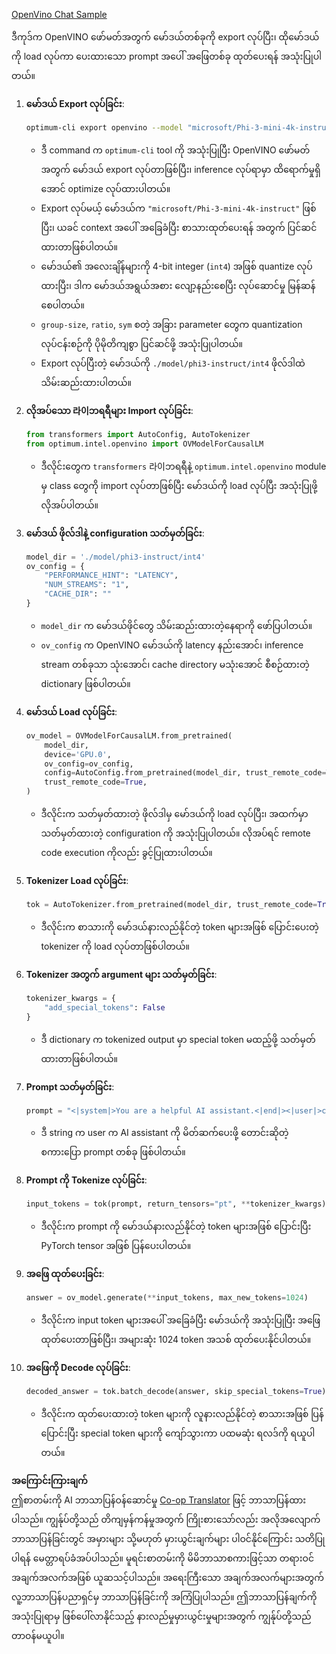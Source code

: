 <!--
CO_OP_TRANSLATOR_METADATA:
{
  "original_hash": "a2a54312eea82ac654fb0f6d39b1f772",
  "translation_date": "2025-07-16T23:08:07+00:00",
  "source_file": "md/02.Application/01.TextAndChat/Phi3/E2E_OpenVino_Chat.md",
  "language_code": "my"
}
-->
[OpenVino Chat Sample](../../../../../../code/06.E2E/E2E_OpenVino_Chat_Phi3-instruct.ipynb)

ဒီကုဒ်က OpenVINO ဖော်မတ်အတွက် မော်ဒယ်တစ်ခုကို export လုပ်ပြီး၊ ထိုမော်ဒယ်ကို load လုပ်ကာ ပေးထားသော prompt အပေါ် အဖြေတစ်ခု ထုတ်ပေးရန် အသုံးပြုပါတယ်။

1. **မော်ဒယ် Export လုပ်ခြင်း**:
   ```bash
   optimum-cli export openvino --model "microsoft/Phi-3-mini-4k-instruct" --task text-generation-with-past --weight-format int4 --group-size 128 --ratio 0.6 --sym --trust-remote-code ./model/phi3-instruct/int4
   ```
   - ဒီ command က `optimum-cli` tool ကို အသုံးပြုပြီး OpenVINO ဖော်မတ်အတွက် မော်ဒယ် export လုပ်တာဖြစ်ပြီး၊ inference လုပ်ရာမှာ ထိရောက်မှုရှိအောင် optimize လုပ်ထားပါတယ်။
   - Export လုပ်မယ့် မော်ဒယ်က `"microsoft/Phi-3-mini-4k-instruct"` ဖြစ်ပြီး၊ ယခင် context အပေါ် အခြေခံပြီး စာသားထုတ်ပေးရန် အတွက် ပြင်ဆင်ထားတာဖြစ်ပါတယ်။
   - မော်ဒယ်၏ အလေးချိန်များကို 4-bit integer (`int4`) အဖြစ် quantize လုပ်ထားပြီး၊ ဒါက မော်ဒယ်အရွယ်အစား လျော့နည်းစေပြီး လုပ်ဆောင်မှု မြန်ဆန်စေပါတယ်။
   - `group-size`, `ratio`, `sym` စတဲ့ အခြား parameter တွေက quantization လုပ်ငန်းစဉ်ကို ပိုမိုတိကျစွာ ပြင်ဆင်ဖို့ အသုံးပြုပါတယ်။
   - Export လုပ်ပြီးတဲ့ မော်ဒယ်ကို `./model/phi3-instruct/int4` ဖိုလ်ဒါထဲ သိမ်းဆည်းထားပါတယ်။

2. **လိုအပ်သော 라이ဘရရီများ Import လုပ်ခြင်း**:
   ```python
   from transformers import AutoConfig, AutoTokenizer
   from optimum.intel.openvino import OVModelForCausalLM
   ```
   - ဒီလိုင်းတွေက `transformers` 라이ဘရရီနဲ့ `optimum.intel.openvino` module မှ class တွေကို import လုပ်တာဖြစ်ပြီး မော်ဒယ်ကို load လုပ်ပြီး အသုံးပြုဖို့လိုအပ်ပါတယ်။

3. **မော်ဒယ် ဖိုလ်ဒါနဲ့ configuration သတ်မှတ်ခြင်း**:
   ```python
   model_dir = './model/phi3-instruct/int4'
   ov_config = {
       "PERFORMANCE_HINT": "LATENCY",
       "NUM_STREAMS": "1",
       "CACHE_DIR": ""
   }
   ```
   - `model_dir` က မော်ဒယ်ဖိုင်တွေ သိမ်းဆည်းထားတဲ့နေရာကို ဖော်ပြပါတယ်။
   - `ov_config` က OpenVINO မော်ဒယ်ကို latency နည်းအောင်၊ inference stream တစ်ခုသာ သုံးအောင်၊ cache directory မသုံးအောင် စီစဉ်ထားတဲ့ dictionary ဖြစ်ပါတယ်။

4. **မော်ဒယ် Load လုပ်ခြင်း**:
   ```python
   ov_model = OVModelForCausalLM.from_pretrained(
       model_dir,
       device='GPU.0',
       ov_config=ov_config,
       config=AutoConfig.from_pretrained(model_dir, trust_remote_code=True),
       trust_remote_code=True,
   )
   ```
   - ဒီလိုင်းက သတ်မှတ်ထားတဲ့ ဖိုလ်ဒါမှ မော်ဒယ်ကို load လုပ်ပြီး၊ အထက်မှာ သတ်မှတ်ထားတဲ့ configuration ကို အသုံးပြုပါတယ်။ လိုအပ်ရင် remote code execution ကိုလည်း ခွင့်ပြုထားပါတယ်။

5. **Tokenizer Load လုပ်ခြင်း**:
   ```python
   tok = AutoTokenizer.from_pretrained(model_dir, trust_remote_code=True)
   ```
   - ဒီလိုင်းက စာသားကို မော်ဒယ်နားလည်နိုင်တဲ့ token များအဖြစ် ပြောင်းပေးတဲ့ tokenizer ကို load လုပ်တာဖြစ်ပါတယ်။

6. **Tokenizer အတွက် argument များ သတ်မှတ်ခြင်း**:
   ```python
   tokenizer_kwargs = {
       "add_special_tokens": False
   }
   ```
   - ဒီ dictionary က tokenized output မှာ special token မထည့်ဖို့ သတ်မှတ်ထားတာဖြစ်ပါတယ်။

7. **Prompt သတ်မှတ်ခြင်း**:
   ```python
   prompt = "<|system|>You are a helpful AI assistant.<|end|><|user|>can you introduce yourself?<|end|><|assistant|>"
   ```
   - ဒီ string က user က AI assistant ကို မိတ်ဆက်ပေးဖို့ တောင်းဆိုတဲ့ စကားပြော prompt တစ်ခု ဖြစ်ပါတယ်။

8. **Prompt ကို Tokenize လုပ်ခြင်း**:
   ```python
   input_tokens = tok(prompt, return_tensors="pt", **tokenizer_kwargs)
   ```
   - ဒီလိုင်းက prompt ကို မော်ဒယ်နားလည်နိုင်တဲ့ token များအဖြစ် ပြောင်းပြီး PyTorch tensor အဖြစ် ပြန်ပေးပါတယ်။

9. **အဖြေ ထုတ်ပေးခြင်း**:
   ```python
   answer = ov_model.generate(**input_tokens, max_new_tokens=1024)
   ```
   - ဒီလိုင်းက input token များအပေါ် အခြေခံပြီး မော်ဒယ်ကို အသုံးပြုပြီး အဖြေ ထုတ်ပေးတာဖြစ်ပြီး၊ အများဆုံး 1024 token အသစ် ထုတ်ပေးနိုင်ပါတယ်။

10. **အဖြေကို Decode လုပ်ခြင်း**:
    ```python
    decoded_answer = tok.batch_decode(answer, skip_special_tokens=True)[0]
    ```
    - ဒီလိုင်းက ထုတ်ပေးထားတဲ့ token များကို လူနားလည်နိုင်တဲ့ စာသားအဖြစ် ပြန်ပြောင်းပြီး special token များကို ကျော်သွားကာ ပထမဆုံး ရလဒ်ကို ရယူပါတယ်။

**အကြောင်းကြားချက်**  
ဤစာတမ်းကို AI ဘာသာပြန်ဝန်ဆောင်မှု [Co-op Translator](https://github.com/Azure/co-op-translator) ဖြင့် ဘာသာပြန်ထားပါသည်။ ကျွန်ုပ်တို့သည် တိကျမှန်ကန်မှုအတွက် ကြိုးစားသော်လည်း အလိုအလျောက် ဘာသာပြန်ခြင်းတွင် အမှားများ သို့မဟုတ် မှားယွင်းချက်များ ပါဝင်နိုင်ကြောင်း သတိပြုပါရန် မေတ္တာရပ်ခံအပ်ပါသည်။ မူရင်းစာတမ်းကို မိမိဘာသာစကားဖြင့်သာ တရားဝင်အချက်အလက်အဖြစ် ယူဆသင့်ပါသည်။ အရေးကြီးသော အချက်အလက်များအတွက် လူ့ဘာသာပြန်ပညာရှင်မှ ဘာသာပြန်ခြင်းကို အကြံပြုပါသည်။ ဤဘာသာပြန်ချက်ကို အသုံးပြုရာမှ ဖြစ်ပေါ်လာနိုင်သည့် နားလည်မှုမှားယွင်းမှုများအတွက် ကျွန်ုပ်တို့သည် တာဝန်မယူပါ။